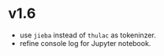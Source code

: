 # v1.6
* use ```jieba``` instead of ```thulac``` as tokeninzer.
* refine console log for Jupyter notebook.